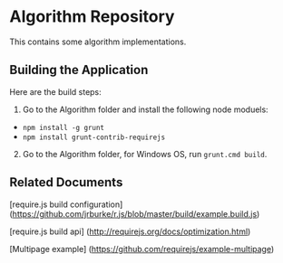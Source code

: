 # Algorithm Repository

This contains some algorithm implementations.

## Building the Application

Here are the build steps:

1. Go to the Algorithm folder and install the following node moduels:

* `npm install -g grunt`
* `npm install grunt-contrib-requirejs`

2. Go to the Algorithm folder, for Windows OS, run `grunt.cmd build`.

## Related Documents

[require.js build configuration] (https://github.com/jrburke/r.js/blob/master/build/example.build.js)

[require.js build api] (http://requirejs.org/docs/optimization.html)

[Multipage example] (https://github.com/requirejs/example-multipage)

